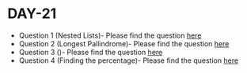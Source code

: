 # DAY-21

* Question 1 (Nested Lists)- Please find the question [here](./Day-021-030/Day-21/Question-1/question.pdf)
* Question 2 (Longest Pallindrome)- Please find the question [here](https://leetcode.com/problems/longest-palindromic-substring/)
* Question 3 ()- Please find the question [here]()
* Question 4 (Finding the percentage)- Please find the question [here](./Day-021-030/Day-21/Question-4/question.pdf)
